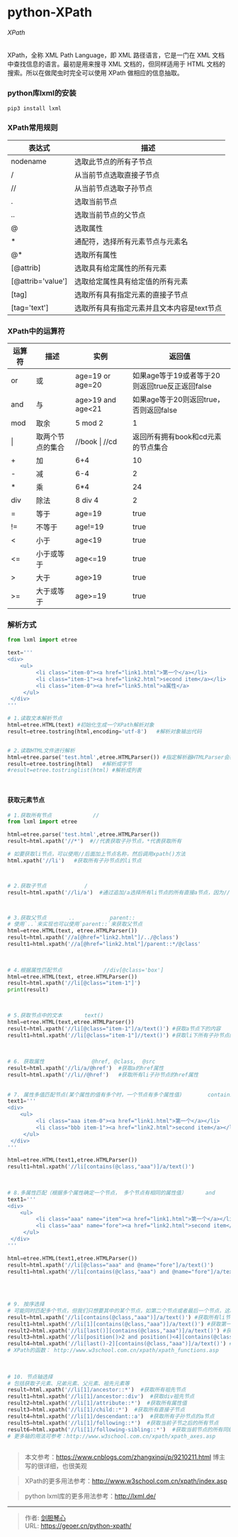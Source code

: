 # python-XPath



  
###### XPath

XPath，全称 XML Path Language，即 XML 路径语言，它是一门在 XML 文档中查找信息的语言。最初是用来搜寻 XML 文档的，但同样适用于 HTML 文档的搜索。所以在做爬虫时完全可以使用 XPath 做相应的信息抽取。
  



  
### python库lxml的安装

```bash
pip3 install lxml
```


  
### XPath常用规则

| 表达式            | 描述                                       |
| ----------------- | ------------------------------------------ |
| nodename          | 选取此节点的所有子节点                     |
| /                 | 从当前节点选取直接子节点                   |
| //                | 从当前节点选取子孙节点                     |
| .                 | 选取当前节点                               |
| ..                | 选取当前节点的父节点                       |
| @                 | 选取属性                                   |
| *                 | 通配符，选择所有元素节点与元素名           |
| @*                | 选取所有属性                               |
| [@attrib]         | 选取具有给定属性的所有元素                 |
| [@attrib='value'] | 选取给定属性具有给定值的所有元素           |
| [tag]             | 选取所有具有指定元素的直接子节点           |
| [tag='text']      | 选取所有具有指定元素并且文本内容是text节点 |



### XPath中的运算符

| 运算符 | 描述             | 实例              | 返回值                                         |
| ------ | ---------------- | ----------------- | ---------------------------------------------- |
| or     | 或               | age=19 or age=20  | 如果age等于19或者等于20则返回true反正返回false |
| and    | 与               | age>19 and age<21 | 如果age等于20则返回true，否则返回false         |
| mod    | 取余             | 5 mod 2           | 1                                              |
| \|     | 取两个节点的集合 | //book \| //cd    | 返回所有拥有book和cd元素的节点集合             |
| +      | 加               | 6+4               | 10                                             |
| -      | 减               | 6-4               | 2                                              |
| *      | 乘               | 6*4               | 24                                             |
| div    | 除法             | 8 div 4           | 2                                              |
| =      | 等于             | age=19            | true                                           |
| !=     | 不等于           | age!=19           | true                                           |
| <      | 小于             | age<19            | true                                           |
| <=     | 小于或等于       | age<=19           | true                                           |
| >      | 大于             | age>19            | true                                           |
| >=     | 大于或等于       | age>=19           | true                                           |









### 解析方式

```python
from lxml import etree

text='''
<div>
    <ul>
         <li class="item-0"><a href="link1.html">第一个</a></li>
         <li class="item-1"><a href="link2.html">second item</a></li>
         <li class="item-0"><a href="link5.html">a属性</a>
     </ul>
 </div>
'''

# 1.读取文本解析节点
html=etree.HTML(text) #初始化生成一个XPath解析对象
result=etree.tostring(html,encoding='utf-8')   #解析对象输出代码


# 2.读取HTML文件进行解析
html=etree.parse('test.html',etree.HTMLParser()) #指定解析器HTMLParser会根据文件修复HTML文件中缺失的如声明信息
result=etree.tostring(html)   #解析成字节
#result=etree.tostringlist(html) #解析成列表




```



#### 获取元素节点

```python
# 1.获取所有节点             //
from lxml import etree

html=etree.parse('test.html',etree.HTMLParser())
result=html.xpath('//*')  #//代表获取子孙节点，*代表获取所有

# 如要获取li节点，可以使用//后面加上节点名称，然后调用xpath()方法
html.xpath('//li')   #获取所有子孙节点的li节点



# 2.获取子节点            /
result=html.xpath('//li/a')  #通过追加/a选择所有li节点的所有直接a节点，因为//li用于选中所有li节点，/a用于选中li节点的`所有直接子节点a`



# 3.获取父节点       ..           parent::
# 使用`..`来实现也可以使用`parent::`来获取父节点
html=etree.HTML(text, etree.HTMLParser())
result=html.xpath('//a[@href="link2.html"]/../@class')
result1=html.xpath('//a[@href="link2.html"]/parent::*/@class'

                   
                   
# 4.根据属性匹配节点             //div[@class='box']
html=etree.HTML(text, etree.HTMLParser())
result=html.xpath('//li[@class="item-1"]')
print(result)                


                   
# 5.获取节点中的文本       text()
html=etree.HTML(text,etree.HTMLParser())
result=html.xpath('//li[@class="item-1"]/a/text()') #获取a节点下的内容
result1=html.xpath('//li[@class="item-1"]//text()') #获取li下所有子孙节点的内容           
                   
                   
                   
# 6. 获取属性               @href, @class,  @src
result=html.xpath('//li/a/@href')  #获取a的href属性
result=html.xpath('//li//@href')   #获取所有li子孙节点的href属性
                   
                   
# 7. 属性多值匹配节点(某个属性的值有多个时，一个节点有多个属性值)     	contains()
text1='''
<div>
    <ul>
         <li class="aaa item-0"><a href="link1.html">第一个</a></li>
         <li class="bbb item-1"><a href="link2.html">second item</a></li>
     </ul>
 </div>
'''

html=etree.HTML(text1,etree.HTMLParser())
result1=html.xpath('//li[contains(@class,"aaa")]/a/text()')              
                   
                   

# 8.多属性匹配（根据多个属性确定一个节点， 多个节点有相同的属性值）      and
text1='''
<div>
    <ul>
         <li class="aaa" name="item"><a href="link1.html">第一个</a></li>
         <li class="aaa" name="fore"><a href="link2.html">second item</a></li>
     </ul>
 </div>
'''

html=etree.HTML(text1,etree.HTMLParser())
result=html.xpath('//li[@class="aaa" and @name="fore"]/a/text()')
result1=html.xpath('//li[contains(@class,"aaa") and @name="fore"]/a/text()')
 
                   

                   
# 9. 按序选择
# 可能同时匹配多个节点，但我们只想要其中的某个节点，如第二个节点或者最后一个节点，这时可以利用中括号引入索引的方法获取特定次序的节点：   [1], [last()],    position()
result=html.xpath('//li[contains(@class,"aaa")]/a/text()') #获取所有li节点下a节点的内容
result1=html.xpath('//li[1][contains(@class,"aaa")]/a/text()') #获取第一个
result2=html.xpath('//li[last()][contains(@class,"aaa")]/a/text()') #获取最后一个
result3=html.xpath('//li[position()>2 and position()<4][contains(@class,"aaa")]/a/text()') #获取第三个
result4=html.xpath('//li[last()-2][contains(@class,"aaa")]/a/text()') #获取倒数第三个
# XPath的函数： http://www.w3school.com.cn/xpath/xpath_functions.asp
        
                   
                   
# 10. 节点轴选择
# 包括获取子元素、兄弟元素、父元素、祖先元素等        
result=html.xpath('//li[1]/ancestor::*')  #获取所有祖先节点
result1=html.xpath('//li[1]/ancestor::div')  #获取div祖先节点
result2=html.xpath('//li[1]/attribute::*')  #获取所有属性值
result3=html.xpath('//li[1]/child::*')  #获取所有直接子节点
result4=html.xpath('//li[1]/descendant::a')  #获取所有子孙节点的a节点
result5=html.xpath('//li[1]/following::*')  #获取当前子节之后的所有节点
result6=html.xpath('//li[1]/following-sibling::*')  #获取当前节点的所有同级节点            
# 更多轴的用法可参考：http://www.w3school.com.cn/xpath/xpath_axes.asp             
                   
```



















> 本文参考：https://www.cnblogs.com/zhangxinqi/p/9210211.html        博主写的很详细，也很美观

> XPath的更多用法参考：http://www.w3school.com.cn/xpath/index.asp

> python lxml库的更多用法参考：http://lxml.de/















---

> 作者: [剑胆琴心](http://geoer.cn)  
> URL: https://geoer.cn/python-xpath/  

